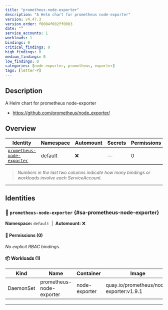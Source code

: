 ```yaml
---
title: "prometheus-node-exporter"
description: "A Helm chart for prometheus node-exporter"
version: v4.47.3
version_order: f0004f002ff0003
date: ""
service_accounts: 1
workloads: 1
bindings: 0
critical_findings: 0
high_findings: 0
medium_findings: 0
low_findings: 0
categories: [node-exporter, prometheus, exporter]
tags: [letter-P]
---
```


## Description

A Helm chart for prometheus node-exporter

- https://github.com/prometheus/node_exporter/

## Overview

| Identity                                                   | Namespace | Automount | Secrets | Permissions | Workloads | Risk |
| ---------------------------------------------------------- | --------- | --------- | ------- | ----------- | --------- | ---- |
| [`prometheus-node-exporter`](#sa-prometheus-node-exporter) | default   | ❌        | —       | 0           | 1         | —    |

> _Numbers in the last two columns indicate how many bindings or workloads involve each ServiceAccount._

---

## Identities

### 🤖 `prometheus-node-exporter` {#sa-prometheus-node-exporter}

**Namespace:** `default`  |  **Automount:** ❌

#### 🔑 Permissions (0)

_No explicit RBAC bindings._

#### 📦 Workloads (1)

| Kind      | Name                     | Container     | Image                                   |
| --------- | ------------------------ | ------------- | --------------------------------------- |
| DaemonSet | prometheus-node-exporter | node-exporter | quay.io/prometheus/node-exporter:v1.9.1 |

---
